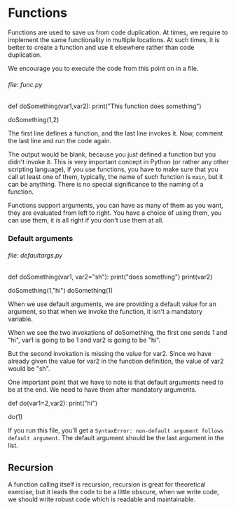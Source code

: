 # Functions

Functions are used to save us from code duplication. At times, we require to implement the same functionality in multiple locations. At such times, it is better to create a function and use it elsewhere rather than code duplication.

We encourage you to execute the code from this point on in a file.

###### file: func.py


def doSomething(var1,var2):
     print("This function does something")

doSomething(1,2)

The first line defines a function, and the last line invokes it. Now, comment the last line and run the code again.

The output would be blank, because you just defined a function but you didn't invoke it. This is very important concept in Python (or rather any other scripting language), if you use functions, you have to make sure that you call at least one of them, typically, the name of such function is `main`, but it can be anything. There is no special significance to the naming of a function.

Functions support arguments, you can have as many of them as you want, they are evaluated from left to right. You have a choice of using them, you can use them, it is all right if you don't use them at all.

### Default arguments

###### file: defaultargs.py

def doSomething(var1, var2="sh"):
    print("does something")
    print(var2)

doSomething(1,"hi")
doSomething(1)

When we use default arguments, we are providing a default value for an argument, so that when we invoke the function, it isn't a mandatory variable.

When we see the two invokations of doSomething, the first one sends 1 and "hi", var1 is going to be 1 and var2 is going to be "hi".

But the second invokation is missing the value for var2. Since we have already given the value for var2 in the function definition, the value of var2 would be "sh".

One important point that we have to note is that default arguments need to be at the end. We need to have them after mandatory arguments.

def do(var1=2,var2):
    print("hi")

do(1)

If you run this file, you'll get a `SyntaxError: non-default argument follows default argument`. The default argument should be the last argument in the list.

## Recursion

A function calling itself is recursion, recursion is great for theoretical exercise, but it leads the code to be a little obscure, when we write code, we should write robust code which is readable and maintainable.